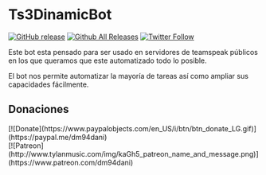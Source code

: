 # Ts3DinamicBot

[![GitHub release](https://img.shields.io/github/release/dm94/Ts3DinamicBot.svg)](https://github.com/dm94/Ts3DinamicBot/releases)
[![Github All Releases](https://img.shields.io/github/downloads/dm94/Ts3DinamicBot/total.svg)](https://github.com/dm94/Ts3DinamicBot/releases)
[![Twitter Follow](https://img.shields.io/twitter/follow/dm94dani.svg?style=social&label=Follow&maxAge=1)](https://twitter.com/dm94dani)

Este bot esta pensado para ser usado en servidores de teamspeak públicos en los que queramos que este automatizado todo lo posible.

El bot nos permite automatizar la mayoría de tareas así como ampliar sus capacidades fácilmente.


<h2><a name="donating">Donaciones</a></h2>
[![Donate](https://www.paypalobjects.com/en_US/i/btn/btn_donate_LG.gif)](https://paypal.me/dm94dani)<br/>
[![Patreon](http://www.tylanmusic.com/img/kaGh5_patreon_name_and_message.png)](https://www.patreon.com/dm94dani)<br/>